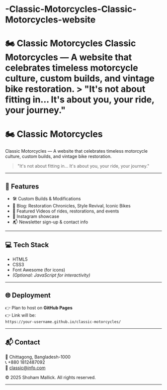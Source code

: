 # -Classic-Motorcycles-Classic-Motorcycles-website
# 🏍️ Classic Motorcycles  Classic Motorcycles — A website that celebrates timeless motorcycle culture, custom builds, and vintage bike restoration.  > "It's not about fitting in... It's about you, your ride, your journey."

# 🏍️ Classic Motorcycles

Classic Motorcycles — A website that celebrates timeless motorcycle culture, custom builds, and vintage bike restoration.

> "It's not about fitting in... It's about you, your ride, your journey."

---

## 🚀 Features
- 🛠 Custom Builds & Modifications
- 📖 Blog: Restoration Chronicles, Style Revival, Iconic Bikes
- 🎥 Featured Videos of rides, restorations, and events
- 📸 Instagram showcase
- 📬 Newsletter sign-up & contact info

---

## 💻 Tech Stack
- HTML5
- CSS3
- Font Awesome (for icons)
- *(Optional: JavaScript for interactivity)*

---

## 🌐 Deployment
👉 Plan to host on **GitHub Pages**  
👉 Link will be:  
`https://your-username.github.io/classic-motorcycles/`

---

## 📬 Contact
📍 Chittagong, Bangladesh-1000  
📞 +880 1812487092  
📧 classic@info.com  

© 2025 Shoham Mallick. All rights reserved.

---
